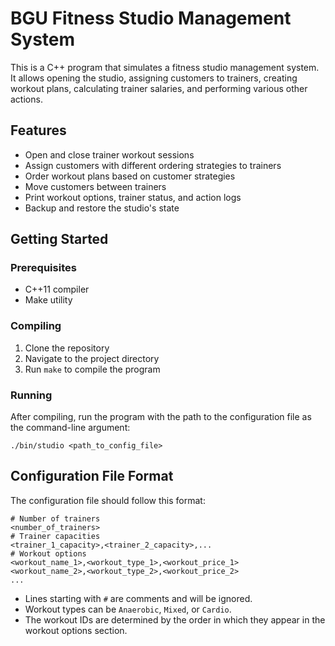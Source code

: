 # BGU Fitness Studio Management System

This is a C++ program that simulates a fitness studio management system. It allows opening the studio, assigning customers to trainers, creating workout plans, calculating trainer salaries, and performing various other actions.

## Features

- Open and close trainer workout sessions
- Assign customers with different ordering strategies to trainers
- Order workout plans based on customer strategies
- Move customers between trainers
- Print workout options, trainer status, and action logs
- Backup and restore the studio's state

## Getting Started

### Prerequisites

- C++11 compiler
- Make utility

### Compiling

1. Clone the repository
2. Navigate to the project directory
3. Run `make` to compile the program

### Running

After compiling, run the program with the path to the configuration file as the command-line argument:

```
./bin/studio <path_to_config_file>
```

## Configuration File Format

The configuration file should follow this format:

```
# Number of trainers
<number_of_trainers>
# Trainer capacities
<trainer_1_capacity>,<trainer_2_capacity>,...
# Workout options
<workout_name_1>,<workout_type_1>,<workout_price_1>
<workout_name_2>,<workout_type_2>,<workout_price_2>
...
```

- Lines starting with `#` are comments and will be ignored.
- Workout types can be `Anaerobic`, `Mixed`, or `Cardio`.
- The workout IDs are determined by the order in which they appear in the workout options section.
